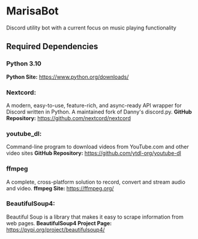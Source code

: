# MarisaBot
Discord utility bot with a current focus on music playing functionality
## Required Dependencies
### Python 3.10
**Python Site:** https://www.python.org/downloads/
### Nextcord:
A modern, easy-to-use, feature-rich, and async-ready API wrapper for Discord written in Python. A maintained fork of Danny's discord.py.
**GitHub Repository:** https://github.com/nextcord/nextcord
### youtube_dl:
Command-line program to download videos from YouTube.com and other video sites 
**GitHub Repository:** https://github.com/ytdl-org/youtube-dl
### ffmpeg
A complete, cross-platform solution to record, convert and stream audio and video.
**ffmpeg Site:** https://ffmpeg.org/
### BeautifulSoup4: 
Beautiful Soup is a library that makes it easy to scrape information from web pages.
**BeautifulSoup4 Project Page:** https://pypi.org/project/beautifulsoup4/
